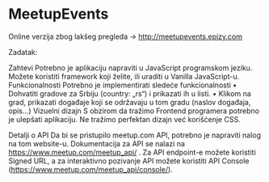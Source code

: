 # MeetupEvents

Online verzija zbog lakšeg pregleda -> http://meetupevents.epizy.com

Zadatak:

Zahtevi Potrebno je aplikaciju napraviti u JavaScript programskom jeziku. Možete koristiti framework koji želite, ili uraditi u Vanilla JavaScript-u.  
Funkcionalnosti Potrebno je implementirati sledeće funkcionalnosti  • Dohvatiti gradove za Srbiju (country: „rs“) i prikazati ih u listi.  • Klikom na grad, prikazati događaje koji se održavaju u tom gradu (naslov događaja, opis…)  Vizuelni dizajn S obzirom da tražimo Frontend programera potrebno je ulepšati aplikaciju. Ne tražimo perfektan dizajn već korišćenje CSS. 
  
Detalji o API  Da bi se pristupilo meetup.com API, potrebno je napraviti nalog na tom website-u. Dokumentacija za API se nalazi na https://www.meetup.com/meetup_api/ . Za API endpoint-e možete koristiti Signed URL, a za interaktivno pozivanje API možete koristiti API Console (https://www.meetup.com/meetup_api/console/). 

